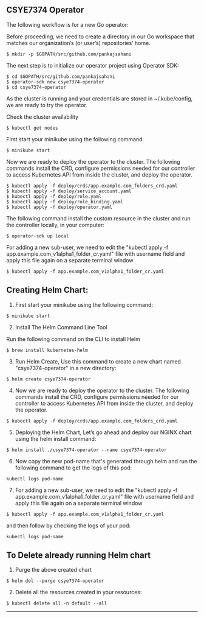 ## CSYE7374 Operator 

The following workflow is for a new Go operator:

Before proceeding, we need to create a directory in our Go workspace that matches our organization’s (or user’s) repositories’ home.

```
$ mkdir -p $GOPATH/src/github.com/pankajsahani
```

The next step is to initialize our operator project using Operator SDK:

```
$ cd $GOPATH/src/github.com/pankajsahani
$ operator-sdk new csye7374-operator
$ cd csye7374-operator
```

As the cluster is running and your credentials are stored in ~/.kube/config, we are ready to try the operator.

Check the cluster availability

```
$ kubectl get nodes
```

First start your minikube using the following command:

```
$ minikube start
```

Now we are ready to deploy the operator to the cluster. The following commands install the CRD, configure permissions needed for our controller to access Kubernetes API from inside the cluster, and deploy the operator.

```
$ kubectl apply -f deploy/crds/app.example.com_folders_crd.yaml
$ kubectl apply -f deploy/service_account.yaml
$ kubectl apply -f deploy/role.yaml
$ kubectl apply -f deploy/role_binding.yaml
$ kubectl apply -f deploy/operator.yaml
```


The following command install the custom resource in the cluster and run the controller locally, in your computer:

```
$ operator-sdk up local
```

For adding a new sub-user, we need to edit the "kubectl apply -f app.example.com_v1alpha1_folder_cr.yaml" file with username field and apply this file again on a separate terminal window

```
$ kubectl apply -f app.example.com_v1alpha1_folder_cr.yaml
```









## Creating Helm Chart:


1. First start your minikube using the following command:

```
$ minikube start
```

2. Install The Helm Command Line Tool

Run the following command on the CLI to install Helm

```
$ brew install kubernetes-helm
```

3. Run Helm Create, Use this command to create a new chart named "csye7374-operator" in a new directory:

```
$ helm create csye7374-operator
```

4. Now we are ready to deploy the operator to the cluster. The following commands install the CRD, configure permissions needed for our controller to access Kubernetes API from inside the cluster, and deploy the operator.

```
$ kubectl apply -f deploy/crds/app.example.com_folders_crd.yaml
```

5. Deploying the Helm Chart, Let’s go ahead and deploy our NGINX chart using the helm install command:


```
$ helm install ./csye7374-operator --name csye7374-operator
```

6. Now copy the new pod-name that's generated through helm and run the following command to get the logs of this pod:

```
kubectl logs pod-name
```

7. For adding a new sub-user, we need to edit the "kubectl apply -f app.example.com_v1alpha1_folder_cr.yaml" file with username field and apply this file again on a separate terminal window

```
$ kubectl apply -f app.example.com_v1alpha1_folder_cr.yaml
```

and then follow by checking the logs of your pod:

```
kubectl logs pod-name
```

## To Delete already running Helm chart

1. Purge the above created chart

```
$ helm del --purge csye7374-operator
```

2. Delete all the resources created in your resources:

```
$ kubectl delete all -n default --all
```

-----------------------------------------------------------------------------------------------------------------------------



